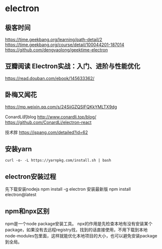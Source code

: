# electron

## 极客时间
https://time.geekbang.org/learning/path-detail/2
https://time.geekbang.org/course/detail/100044201-187014
https://github.com/dengyaolong/geektime-electron

## 豆瓣阅读  Electron实战：入门、进阶与性能优化
https://read.douban.com/ebook/145633362/

## 卧梅又闻花
https://mp.weixin.qq.com/s/24SiiGZQSlFQKkYMLTX9dg

ConardLi的blog
http://www.conardli.top/blog/
https://github.com/ConardLi/electron-react

技术胖
https://jspang.com/detailed?id=62


## 安装yarn
```
curl -o- -L https://yarnpkg.com/install.sh | bash
```
## electron安装过程
先下载安装nodejs
npm install -g electron
安装最新版
npm install electron@latest

## npm和npx区别
npm是一个node package安装工具。
npx的作用是先检查本地有没有安装某个package，如果没有去远程registry找，找到的话直接使用，不用下载到本地node-modules包里面，这样就能优化本地项目的大小，也可以避免安装package到全局。
